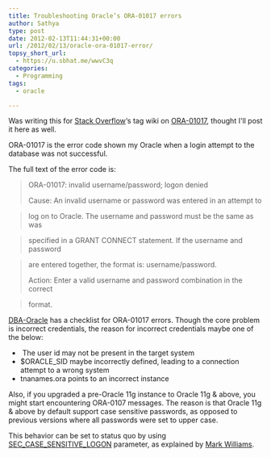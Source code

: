 ```yaml
---
title: Troubleshooting Oracle’s ORA-01017 errors
author: Sathya
type: post
date: 2012-02-13T11:44:31+00:00
url: /2012/02/13/oracle-ora-01017-error/
topsy_short_url:
  - https://u.sbhat.me/wwvC3q
categories:
  - Programming
tags:
  - oracle

---
```

Was writing this for <a href="https://stackoverflow.com" target="_blank">Stack Overflow</a>&#8216;s tag wiki on <a href="https://stackoverflow.com/tags/ora-01017/info" target="_blank">ORA-01017</a>, thought I'll post it here as well.

ORA-01017 is the error code shown my Oracle when a login attempt to the database was not successful.

<!--more-->

The full text of the error code is:

> ORA-01017: invalid username/password; logon denied
> 
> Cause: An invalid username or password was entered in an attempt to
  
> log on to Oracle. The username and password must be the same as was
  
> specified in a GRANT CONNECT statement. If the username and password
  
> are entered together, the format is: username/password.
> 
> Action: Enter a valid username and password combination in the correct
  
> format.

<a title="ORA-0107 tips" href="https://www.dba-oracle.com/t_ora_01017.htm" target="_blank">DBA-Oracle</a> has a checklist for ORA-01017 errors. Though the core problem is incorrect credentials, the reason for incorrect credentials maybe one of the below:

  *  The user id may not be present in the target system
  * $ORACLE_SID maybe incorrectly defined, leading to a connection attempt to a wrong system
  * tnanames.ora points to an incorrect instance

Also, if you upgraded a pre-Oracle 11g instance to Oracle 11g & above, you might start encountering ORA-0107 messages. The reason is that Oracle 11g & above by default support case sensitive passwords, as opposed to previous versions where all passwords were set to upper case.

This behavior can be set to status quo by using <a title="Oracle documentation on case sensitive passwords" href="https://docs.oracle.com/cd/B28359_01/server.111/b28320/initparams211.htm#I1010299" target="_blank">SEC_CASE_SENSITIVE_LOGON</a> parameter, as explained by <a title="Oracle 11g & ORA-01017" href="https://oradim.blogspot.com/2007/11/oracle-11g-and-ora-01017-invalid.html" target="_blank">Mark Williams</a>.
